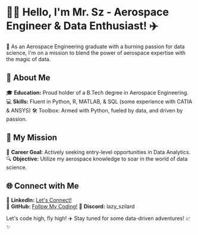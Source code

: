 # 👨‍🔧 **Hello, I'm Mr. Sz - Aerospace Engineer & Data Enthusiast!** ✈️

🌌 As an Aerospace Engineering graduate with a burning passion for data science, I'm on a mission to blend the power of aerospace expertise with the magic of data.

## 🚀 **About Me**

🎓 **Education:** Proud holder of a B.Tech degree in Aerospace Engineering.  
💻 **Skills:** Fluent in Python, R, MATLAB, & SQL (some experience with CATIA & ANSYS) 
🛠️ Toolbox: Armed with Python, fueled by data, and driven by passion.

## 🌟 **My Mission**

🚀 **Career Goal:** Actively seeking entry-level opportunities in Data Analytics.  
🔍 **Objective:** Utilize my aerospace knowledge to soar in the world of data science.

## 🌐 **Connect with Me**

🔗 **LinkedIn:** [Let's Connect!](https://www.linkedin.com/in/shahroz-ahmad-khan/)  
💼 **GitHub:** [Follow My Coding!](https://github.com/Mr-Sz)
💬 **Discord:** lazy_szilard

Let's code high, fly high! ✈️ Stay tuned for some data-driven adventures! 📈✨
